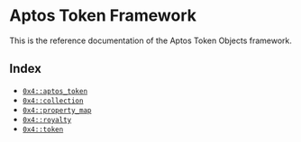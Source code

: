 
<a id="@Aptos_Token_Framework_0"></a>

# Aptos Token Framework


This is the reference documentation of the Aptos Token Objects framework.


<a id="@Index_1"></a>

## Index


-  [`0x4::aptos_token`](aptos_token.md#0x4_aptos_token)
-  [`0x4::collection`](collection.md#0x4_collection)
-  [`0x4::property_map`](property_map.md#0x4_property_map)
-  [`0x4::royalty`](royalty.md#0x4_royalty)
-  [`0x4::token`](token.md#0x4_token)


[move-book]: https://aptos.dev/move/book/SUMMARY

